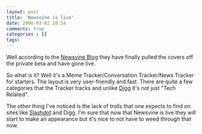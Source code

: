 ```yaml
---
layout: post
title: 'Newsvine is live'
date: 2006-03-02 20:54
comments: true
categories : []
tags:
---
```

Well according to the <a href="http://blog.newsvine.com/_news/2006/03/02/114888-newsvine-launches">Newsvine Blog</a> they have finally pulled the covers off the private beta and have gone live.

So what is it? Well it's a Meme Tracker/Conversation Tracker/News Tracker for starters. The layout is very user-friendly and fast. There are quite a few categories that the Tracker tracks and unlike <a href="http://digg.com">Digg</a> it's not just "Tech Related".

The other thing I've noticed is the lack of trolls that one expects to find on sites like <a href="http://slashdot.org">Slashdot</a> and Digg. I'm sure that now that Newsvine is live they will start to make an appearance but it's nice to not have to weed through that now.

